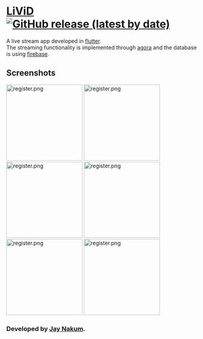 # [LiViD](https://github.com/JayNakum/LiViD) [![GitHub release (latest by date)](https://img.shields.io/github/v/release/JayNakum/LiViD?label=Download&style=for-the-badge)](https://github.com/JayNakum/LiViD/releases)

A live stream app developed in [flutter](https://flutter.dev/).  
The streaming functionality is implemented through [agora](https://www.agora.io/) and the database is using [firebase](https://firebase.google.com/).

## Screenshots

<img src="https://user-images.githubusercontent.com/45930809/147639379-d104e07c-ce48-4149-9f3f-2c9e7661526a.png" alt="register.png" width="200"/>
<!-- ![register](https://user-images.githubusercontent.com/45930809/147639379-d104e07c-ce48-4149-9f3f-2c9e7661526a.png) -->
<img src="https://user-images.githubusercontent.com/45930809/147639431-d6cf28e1-1e87-4b40-b115-3903e87bf3d2.png" alt="register.png" width="200"/>  
<!-- ![login](https://user-images.githubusercontent.com/45930809/147639431-d6cf28e1-1e87-4b40-b115-3903e87bf3d2.png)   -->

<img src="https://user-images.githubusercontent.com/45930809/147639498-cc848713-bebd-4d86-b9c3-1a6717b1299b.png" alt="register.png" width="200"/>
<!-- ![goLive](https://user-images.githubusercontent.com/45930809/147639498-cc848713-bebd-4d86-b9c3-1a6717b1299b.png) -->
<img src="https://user-images.githubusercontent.com/45930809/147639579-f8af57ae-a5c9-41c1-87ee-8e1abe1b9c54.png" alt="register.png" width="200"/>  
<!-- ![watchLive](https://user-images.githubusercontent.com/45930809/147639579-f8af57ae-a5c9-41c1-87ee-8e1abe1b9c54.png)   -->

<img src="https://user-images.githubusercontent.com/45930809/147639670-981ea55c-707c-4f07-a367-fd398697ea3c.png" alt="register.png" width="200"/>
<!-- ![chat](https://user-images.githubusercontent.com/45930809/147639670-981ea55c-707c-4f07-a367-fd398697ea3c.png)  -->
<img src="https://user-images.githubusercontent.com/45930809/147639709-35feb366-ead4-4160-9fad-f0e2d7b6a2ce.png" alt="register.png" width="200"/>  
<!-- ![live](https://user-images.githubusercontent.com/45930809/147639709-35feb366-ead4-4160-9fad-f0e2d7b6a2ce.png)   -->

### Developed by [Jay Nakum](https://jaynakum.github.io/).
